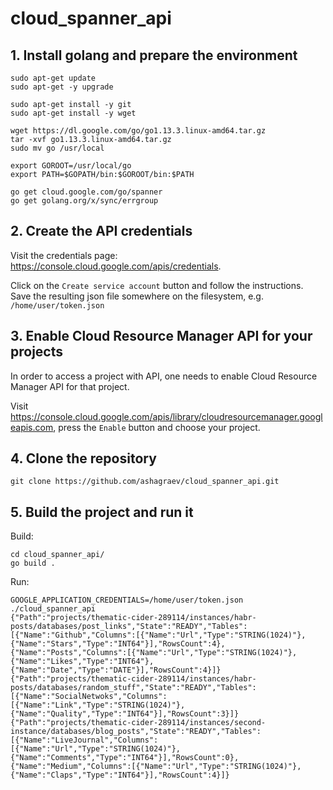 # cloud_spanner_api



## 1. Install golang and prepare the environment

```
sudo apt-get update
sudo apt-get -y upgrade

sudo apt-get install -y git
sudo apt-get install -y wget

wget https://dl.google.com/go/go1.13.3.linux-amd64.tar.gz
tar -xvf go1.13.3.linux-amd64.tar.gz
sudo mv go /usr/local

export GOROOT=/usr/local/go
export PATH=$GOPATH/bin:$GOROOT/bin:$PATH

go get cloud.google.com/go/spanner
go get golang.org/x/sync/errgroup
```

## 2. Create the API credentials

Visit the credentials page: https://console.cloud.google.com/apis/credentials.

Click on the ```Create service account``` button and follow the instructions.
Save the resulting json file somewhere on the filesystem, e.g. ```/home/user/token.json```

## 3. Enable Cloud Resource Manager API for your projects

In order to access a project with API, one needs to enable Cloud Resource Manager API for that project.

Visit https://console.cloud.google.com/apis/library/cloudresourcemanager.googleapis.com, press the ```Enable``` button and choose your project. 

## 4. Clone the repository

```
git clone https://github.com/ashagraev/cloud_spanner_api.git
```

## 5. Build the project and run it

Build:
```
cd cloud_spanner_api/
go build .
```

Run:
```
GOOGLE_APPLICATION_CREDENTIALS=/home/user/token.json ./cloud_spanner_api
{"Path":"projects/thematic-cider-289114/instances/habr-posts/databases/post_links","State":"READY","Tables":[{"Name":"Github","Columns":[{"Name":"Url","Type":"STRING(1024)"},{"Name":"Stars","Type":"INT64"}],"RowsCount":4},{"Name":"Posts","Columns":[{"Name":"Url","Type":"STRING(1024)"},{"Name":"Likes","Type":"INT64"},{"Name":"Date","Type":"DATE"}],"RowsCount":4}]}
{"Path":"projects/thematic-cider-289114/instances/habr-posts/databases/random_stuff","State":"READY","Tables":[{"Name":"SocialNetwoks","Columns":[{"Name":"Link","Type":"STRING(1024)"},{"Name":"Quality","Type":"INT64"}],"RowsCount":3}]}
{"Path":"projects/thematic-cider-289114/instances/second-instance/databases/blog_posts","State":"READY","Tables":[{"Name":"LiveJournal","Columns":[{"Name":"Url","Type":"STRING(1024)"},{"Name":"Comments","Type":"INT64"}],"RowsCount":0},{"Name":"Medium","Columns":[{"Name":"Url","Type":"STRING(1024)"},{"Name":"Claps","Type":"INT64"}],"RowsCount":4}]}
```
